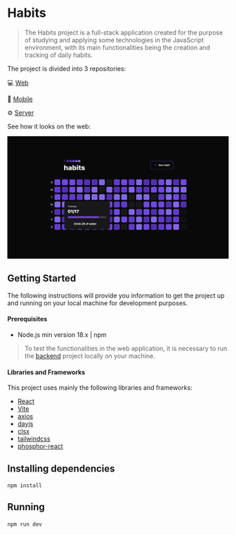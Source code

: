 # Habits

> The Habits project is a full-stack application created for the purpose of studying and applying some technologies in the JavaScript environment, with its main functionalities being the creation and tracking of daily habits.

The project is divided into 3 repositories:

💻 [Web](https://github.com/diego5f5/habits-web)

📱 [Mobile](https://github.com/diego5f5/habits-mobile)

⚙️ [Server](https://github.com/diego5f5/habits-server)

See how it looks on the web:

![Habits Image](https://raw.githubusercontent.com/diego5f5/habits-web/main/readme-assets/main.png)

## Getting Started

The following instructions will provide you information to get the project up and running on your local machine for development purposes.

#### Prerequisites

- Node.js min version 18.x | npm

> To test the functionalities in the web application, it is necessary to run the [backend](https://github.com/diego5f5/habits-server) project locally on your machine.

#### Libraries and Frameworks

This project uses mainly the following libraries and frameworks:

- [React](https://react.dev/)
- [Vite](https://vitejs.dev/)
- [axios](https://axios-http.com/)
- [dayjs](https://day.js.org/)
- [clsx](https://github.com/lukeed/clsx)
- [tailwindcss](https://tailwindcss.com/)
- [phosphor-react](https://phosphoricons.com/)

## Installing dependencies

```
npm install
```

## Running

```
npm run dev
```
